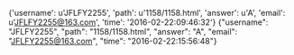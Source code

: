 {'username': u'JFLFY2255', 'path': u'1158/1158.html', 'answer': u'A', 'email': u'JFLFY2255@163.com', 'time': '2016-02-22:09:46:32'}
{"username": "JFLFY2255", "path": "1158/1158.html", "answer": "A", "email": "JFLFY2255@163.com", "time": "2016-02-22:15:56:48"}